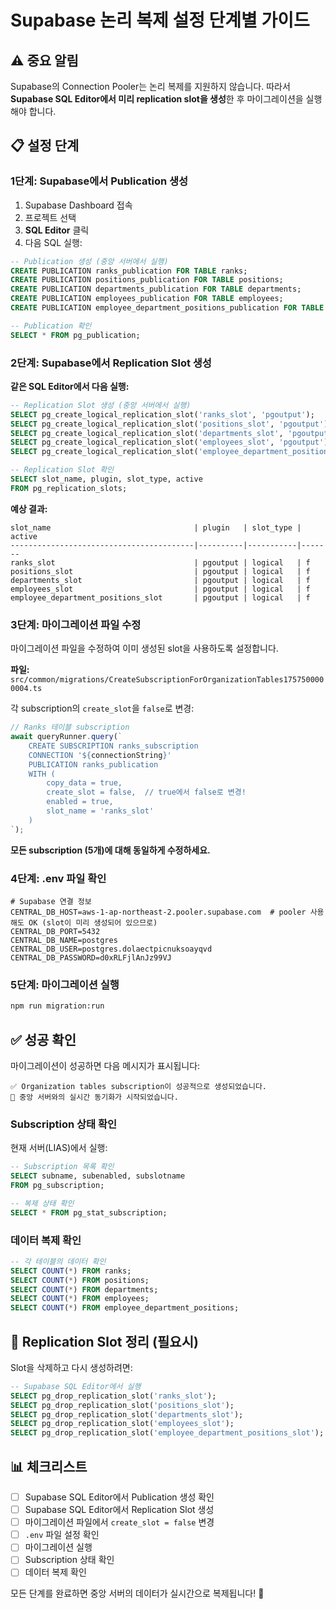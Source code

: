 # Supabase 논리 복제 설정 단계별 가이드

## ⚠️ 중요 알림

Supabase의 Connection Pooler는 논리 복제를 지원하지 않습니다.
따라서 **Supabase SQL Editor에서 미리 replication slot을 생성**한 후 마이그레이션을 실행해야 합니다.

## 📋 설정 단계

### 1단계: Supabase에서 Publication 생성

1. Supabase Dashboard 접속
2. 프로젝트 선택
3. **SQL Editor** 클릭
4. 다음 SQL 실행:

```sql
-- Publication 생성 (중앙 서버에서 실행)
CREATE PUBLICATION ranks_publication FOR TABLE ranks;
CREATE PUBLICATION positions_publication FOR TABLE positions;
CREATE PUBLICATION departments_publication FOR TABLE departments;
CREATE PUBLICATION employees_publication FOR TABLE employees;
CREATE PUBLICATION employee_department_positions_publication FOR TABLE employee_department_positions;

-- Publication 확인
SELECT * FROM pg_publication;
```

### 2단계: Supabase에서 Replication Slot 생성

**같은 SQL Editor에서 다음 실행:**

```sql
-- Replication Slot 생성 (중앙 서버에서 실행)
SELECT pg_create_logical_replication_slot('ranks_slot', 'pgoutput');
SELECT pg_create_logical_replication_slot('positions_slot', 'pgoutput');
SELECT pg_create_logical_replication_slot('departments_slot', 'pgoutput');
SELECT pg_create_logical_replication_slot('employees_slot', 'pgoutput');
SELECT pg_create_logical_replication_slot('employee_department_positions_slot', 'pgoutput');

-- Replication Slot 확인
SELECT slot_name, plugin, slot_type, active
FROM pg_replication_slots;
```

**예상 결과:**

```
slot_name                                | plugin   | slot_type | active
-----------------------------------------|----------|-----------|-------
ranks_slot                               | pgoutput | logical   | f
positions_slot                           | pgoutput | logical   | f
departments_slot                         | pgoutput | logical   | f
employees_slot                           | pgoutput | logical   | f
employee_department_positions_slot       | pgoutput | logical   | f
```

### 3단계: 마이그레이션 파일 수정

마이그레이션 파일을 수정하여 이미 생성된 slot을 사용하도록 설정합니다.

**파일:** `src/common/migrations/CreateSubscriptionForOrganizationTables1757500000004.ts`

각 subscription의 `create_slot`을 `false`로 변경:

```typescript
// Ranks 테이블 subscription
await queryRunner.query(`
    CREATE SUBSCRIPTION ranks_subscription
    CONNECTION '${connectionString}'
    PUBLICATION ranks_publication
    WITH (
        copy_data = true,
        create_slot = false,  // true에서 false로 변경!
        enabled = true,
        slot_name = 'ranks_slot'
    )
`);
```

**모든 subscription (5개)에 대해 동일하게 수정하세요.**

### 4단계: .env 파일 확인

```env
# Supabase 연결 정보
CENTRAL_DB_HOST=aws-1-ap-northeast-2.pooler.supabase.com  # pooler 사용해도 OK (slot이 미리 생성되어 있으므로)
CENTRAL_DB_PORT=5432
CENTRAL_DB_NAME=postgres
CENTRAL_DB_USER=postgres.dolaectpicnuksoayqvd
CENTRAL_DB_PASSWORD=d0xRLFjlAnJz99VJ
```

### 5단계: 마이그레이션 실행

```bash
npm run migration:run
```

## ✅ 성공 확인

마이그레이션이 성공하면 다음 메시지가 표시됩니다:

```
✅ Organization tables subscription이 성공적으로 생성되었습니다.
📡 중앙 서버와의 실시간 동기화가 시작되었습니다.
```

### Subscription 상태 확인

현재 서버(LIAS)에서 실행:

```sql
-- Subscription 목록 확인
SELECT subname, subenabled, subslotname
FROM pg_subscription;

-- 복제 상태 확인
SELECT * FROM pg_stat_subscription;
```

### 데이터 복제 확인

```sql
-- 각 테이블의 데이터 확인
SELECT COUNT(*) FROM ranks;
SELECT COUNT(*) FROM positions;
SELECT COUNT(*) FROM departments;
SELECT COUNT(*) FROM employees;
SELECT COUNT(*) FROM employee_department_positions;
```

## 🔄 Replication Slot 정리 (필요시)

Slot을 삭제하고 다시 생성하려면:

```sql
-- Supabase SQL Editor에서 실행
SELECT pg_drop_replication_slot('ranks_slot');
SELECT pg_drop_replication_slot('positions_slot');
SELECT pg_drop_replication_slot('departments_slot');
SELECT pg_drop_replication_slot('employees_slot');
SELECT pg_drop_replication_slot('employee_department_positions_slot');
```

## 📊 체크리스트

- [ ] Supabase SQL Editor에서 Publication 생성 확인
- [ ] Supabase SQL Editor에서 Replication Slot 생성
- [ ] 마이그레이션 파일에서 `create_slot = false` 변경
- [ ] `.env` 파일 설정 확인
- [ ] 마이그레이션 실행
- [ ] Subscription 상태 확인
- [ ] 데이터 복제 확인

모든 단계를 완료하면 중앙 서버의 데이터가 실시간으로 복제됩니다! 🎉

